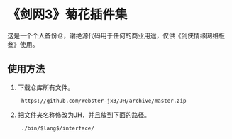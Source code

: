 《剑网3》菊花插件集
==================

这是一个个人备份仓，谢绝源代码用于任何的商业用途，仅供《剑侠情缘网络版叁》使用。

使用方法
-----------------------
1. 下载仓库所有文件。

        https://github.com/Webster-jx3/JH/archive/master.zip
		
2. 把文件夹名称修改为JH，并且放到下面的路径。

        ./bin/$lang$/interface/